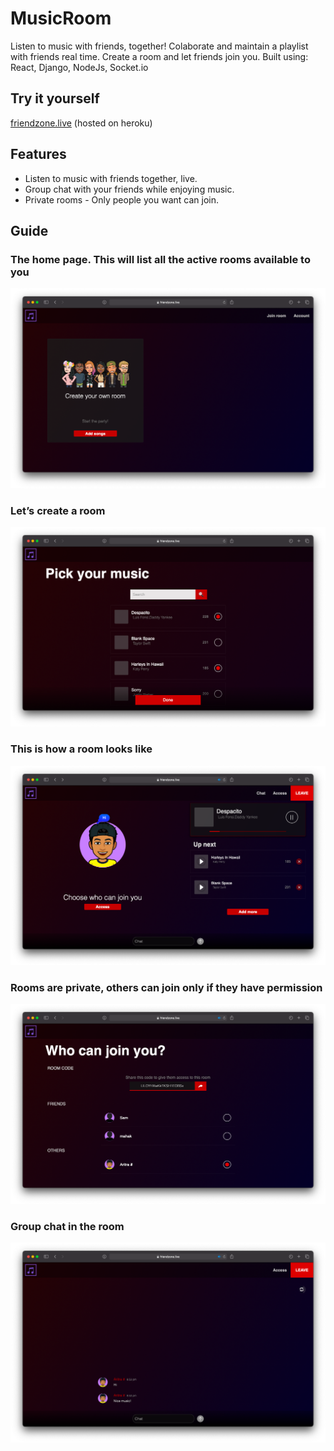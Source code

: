 # MusicRoom

Listen to music with friends, together! Colaborate and maintain a playlist with friends real time. Create a room and let friends join you. Built using: React, Django, NodeJs, Socket.io

## Try it yourself

[friendzone.live](https://friendzone.live) (hosted on heroku)

## Features

- Listen to music with friends together, live.
- Group chat with your friends while enjoying music.
- Private rooms - Only people you want can join.

## Guide

### The home page. This will list all the active rooms available to you

![home](img/home.png)

### Let’s create a room

![create room](img/music-picker.png)

### This is how a room looks like

![room](img/room.png)

### Rooms are private, others can join only if they have permission

![room access](img/room-access.png)

### Group chat in the room

![room chat](img/chat.png)
